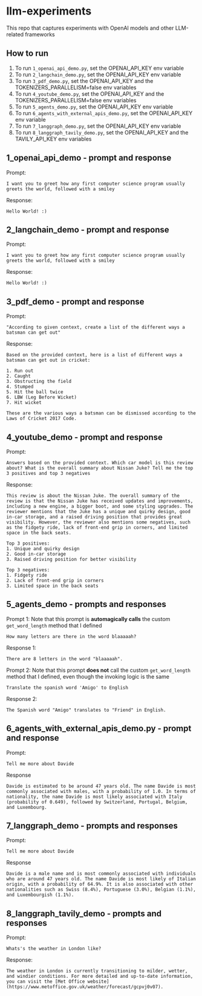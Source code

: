 # llm-experiments

This repo that captures experiments with OpenAI models and other LLM-related frameworks

## How to run
1. To run `1_openai_api_demo.py`, set the OPENAI_API_KEY env variable
2. To run `2_langchain_demo.py`, set the OPENAI_API_KEY env variable
3. To run `3_pdf_demo.py`, set the OPENAI_API_KEY and the TOKENIZERS_PARALLELISM=false env variables
4. To run `4_youtube_demo.py`, set the OPENAI_API_KEY and the TOKENIZERS_PARALLELISM=false env variables
5. To run `5_agents_demo.py`, set the OPENAI_API_KEY env variable
6. To run `6_agents_with_external_apis_demo.py`, set the OPENAI_API_KEY env variable
7. To run `7_langgraph_demo.py`, set the OPENAI_API_KEY env variable
8. To run `8_langgraph_tavily_demo.py`, set the OPENAI_API_KEY and the TAVILY_API_KEY env variables

## 1_openai_api_demo - prompt and response
Prompt:
```commandline
I want you to greet how any first computer science program usually greets the world, followed with a smiley
```

Response:
```commandline
Hello World! :)
```

## 2_langchain_demo - prompt and response
Prompt:
```commandline
I want you to greet how any first computer science program usually greets the world, followed with a smiley
```

Response:
```commandline
Hello World! :)
```

## 3_pdf_demo - prompt and response

Prompt:
```commandline
"According to given context, create a list of the different ways a batsman can get out"
```

Response:
```commandline
Based on the provided context, here is a list of different ways a batsman can get out in cricket:

1. Run out
2. Caught
3. Obstructing the field
4. Stumped
5. Hit the ball twice
6. LBW (Leg Before Wicket)
7. Hit wicket

These are the various ways a batsman can be dismissed according to the Laws of Cricket 2017 Code.
```

## 4_youtube_demo - prompt and response
Prompt:
```commandline
Answers based on the provided context. Which car model is this review about? What is the overall summary about Nissan Juke? Tell me the top 3 positives and top 3 negatives
```

Response:
```commandline
This review is about the Nissan Juke. The overall summary of the review is that the Nissan Juke has received updates and improvements, including a new engine, a bigger boot, and some styling upgrades. The reviewer mentions that the Juke has a unique and quirky design, good in-car storage, and a raised driving position that provides great visibility. However, the reviewer also mentions some negatives, such as the fidgety ride, lack of front-end grip in corners, and limited space in the back seats.

Top 3 positives:
1. Unique and quirky design
2. Good in-car storage
3. Raised driving position for better visibility

Top 3 negatives:
1. Fidgety ride
2. Lack of front-end grip in corners
3. Limited space in the back seats
```

## 5_agents_demo - prompts and responses

Prompt 1: Note that this prompt is **automagically calls** the custom `get_word_length` method that I defined
```commandline
How many letters are there in the word blaaaaah?
```

Response 1:
```commandline
There are 8 letters in the word "blaaaaah".
```

Prompt 2: Note that this prompt **does not** call the custom `get_word_length` method that I defined, even though the invoking logic is the same
```commandline
Translate the spanish word 'Amigo' to English
```

Response 2:
```commandline
The Spanish word "Amigo" translates to "Friend" in English.
```

## 6_agents_with_external_apis_demo.py - prompt and response
Prompt:
```commandline
Tell me more about Davide
```

Response
```commandline
Davide is estimated to be around 47 years old. The name Davide is most commonly associated with males, with a probability of 1.0. In terms of nationality, the name Davide is most likely associated with Italy (probability of 0.649), followed by Switzerland, Portugal, Belgium, and Luxembourg.

```

## 7_langgraph_demo - prompts and responses
Prompt:
```commandline
Tell me more about Davide
```

Response
```commandline
Davide is a male name and is most commonly associated with individuals who are around 47 years old. The name Davide is most likely of Italian origin, with a probability of 64.9%. It is also associated with other nationalities such as Swiss (8.4%), Portuguese (3.0%), Belgian (1.1%), and Luxembourgish (1.1%).

```


## 8_langgraph_tavily_demo - prompts and responses
Prompt:
```commandline
Whats's the weather in London like?
```

Response:
```commandline
The weather in London is currently transitioning to milder, wetter, and windier conditions. For more detailed and up-to-date information, you can visit the [Met Office website](https://www.metoffice.gov.uk/weather/forecast/gcpvj0v07).
```